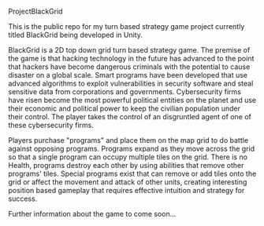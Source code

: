 ProjectBlackGrid

This is the public repo for my turn based strategy game project currently titled BlackGrid being developed in Unity.

BlackGrid is a 2D top down grid turn based strategy game. The premise of the game is that hacking technology in the future has advanced to the point that hackers have become dangerous criminals with the potential to cause disaster on a global scale. Smart programs have been developed that use advanced algorithms to exploit vulnerabilities in security software and steal sensitive data from corporations and governments. Cybersecurity firms have risen become the most powerful political entities on the planet and use their economic and political power to keep the civilian population under their control. The player takes the control of an disgruntled agent of one of these cybersecurity firms.

Players purchase "programs" and place them on the map grid to do battle against opposing programs. Programs expand as they move across the grid so that a single program can occupy multiple tiles on the grid. There is no Health, programs destroy each other by using abilities that remove other programs' tiles. Special programs exist that can remove or add tiles onto the grid or affect the movement and attack of other units, creating interesting position based gameplay that requires effective intuition and strategy for success.

Further information about the game to come soon...
